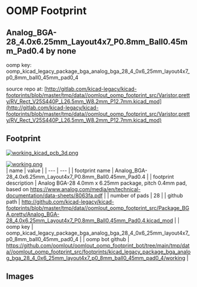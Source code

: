 # OOMP Footprint  
## Analog_BGA-28_4.0x6.25mm_Layout4x7_P0.8mm_Ball0.45mm_Pad0.4  by none  
  
oomp key: oomp_kicad_legacy_package_bga_analog_bga_28_4_0x6_25mm_layout4x7_p0_8mm_ball0_45mm_pad0_4  
  
source repo at: [http://gitlab.com/kicad-legacy/kicad-footprints/blob/master/tmp/data//oomlout_oomp_footprint_src/Varistor.pretty/RV_Rect_V25S440P_L26.5mm_W8.2mm_P12.7mm.kicad_mod](http://gitlab.com/kicad-legacy/kicad-footprints/blob/master/tmp/data//oomlout_oomp_footprint_src/Varistor.pretty/RV_Rect_V25S440P_L26.5mm_W8.2mm_P12.7mm.kicad_mod)  
## Footprint  
  
[![working_kicad_pcb_3d.png](working_kicad_pcb_3d_600.png)](working_kicad_pcb_3d.png)  
  
[![working.png](working_600.png)](working.png)  
| name | value | 
| --- | --- | 
| footprint name | Analog_BGA-28_4.0x6.25mm_Layout4x7_P0.8mm_Ball0.45mm_Pad0.4 | 
| footprint description | Analog BGA-28 4.0mm x 6.25mm package, pitch 0.4mm pad, based on https://www.analog.com/media/en/technical-documentation/data-sheets/8063fa.pdf | 
| number of pads | 28 | 
| github path | http://github.com/kicad-legacy/kicad-footprints/blob/master/tmp/data//oomlout_oomp_footprint_src/Package_BGA.pretty/Analog_BGA-28_4.0x6.25mm_Layout4x7_P0.8mm_Ball0.45mm_Pad0.4.kicad_mod | 
| oomp key | oomp_kicad_legacy_package_bga_analog_bga_28_4_0x6_25mm_layout4x7_p0_8mm_ball0_45mm_pad0_4 | 
| oomp bot github | https://github.com/oomlout/oomlout_oomp_footprint_bot/tree/main/tmp/data//oomlout_oomp_footprint_src/footprints/kicad_legacy_package_bga_analog_bga_28_4_0x6_25mm_layout4x7_p0_8mm_ball0_45mm_pad0_4/working | 
## Images  
